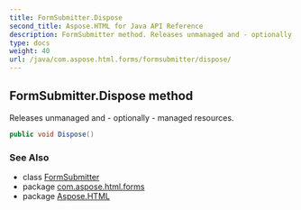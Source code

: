 ```yaml
---
title: FormSubmitter.Dispose
second_title: Aspose.HTML for Java API Reference
description: FormSubmitter method. Releases unmanaged and - optionally - managed resources
type: docs
weight: 40
url: /java/com.aspose.html.forms/formsubmitter/dispose/
---
```

## FormSubmitter.Dispose method

Releases unmanaged and - optionally - managed resources.

```java
public void Dispose()
```

### See Also

* class [FormSubmitter](../)
* package [com.aspose.html.forms](../../../com.aspose.html.forms/)
* package [Aspose.HTML](../../../)
